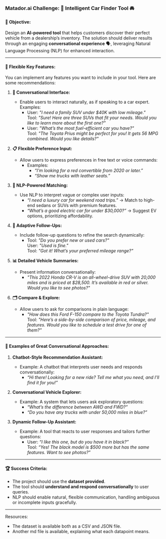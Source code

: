 ### Matador.ai Challenge: 🚗 Intelligent Car Finder Tool 🚘

#### 🌟 Objective:
Design an **AI-powered tool** that helps customers discover their perfect vehicle from a dealership’s inventory. The solution should deliver results through an engaging **conversational experience** 🗣️, leveraging Natural Language Processing (NLP) for enhanced interaction.

---

#### 🎯 Flexible Key Features:

You can implement any features you want to include in your tool. Here are some recommendations:

1. **💬 Conversational Interface:**
   - Enable users to interact naturally, as if speaking to a car expert. Examples:
     - User: *"I need a family SUV under $40K with low mileage."*  
       Tool: *"Sure! Here are three SUVs that fit your needs. Would you like to learn more about the first one?"*
     - User: *"What’s the most fuel-efficient car you have?"*  
       Tool: *"The Toyota Prius might be perfect for you! It gets 56 MPG combined. Would you like details?"*

2. **📋 Flexible Preference Input:**
   - Allow users to express preferences in free text or voice commands:
     - Examples:
       - *“I’m looking for a red convertible from 2020 or later.”*
       - *“Show me trucks with leather seats.”*

3. **🤖 NLP-Powered Matching:**
   - Use NLP to interpret vague or complex user inputs:
     - *“I need a luxury car for weekend road trips.”* → Match to high-end sedans or SUVs with premium features.
     - *“What’s a good electric car for under $30,000?”* → Suggest EV options, prioritizing affordability.

4. **🧠 Adaptive Follow-Ups:**
   - Include follow-up questions to refine the search dynamically:
     - Tool: *"Do you prefer new or used cars?"*  
       User: *"Used is fine."*  
       Tool: *"Got it! What’s your preferred mileage range?"*


5. **📊 Detailed Vehicle Summaries:**
   - Present information conversationally:
     - *"This 2022 Honda CR-V is an all-wheel-drive SUV with 20,000 miles and is priced at $28,500. It’s available in red or silver. Would you like to see photos?"*

6. **🗂️ Compare & Explore:**
   - Allow users to ask for comparisons in plain language:
     - *"How does this Ford F-150 compare to the Toyota Tundra?"*  
       Tool: *"Here’s a side-by-side comparison of price, mileage, and features. Would you like to schedule a test drive for one of them?"*

---

#### 🌈 Examples of Great Conversational Approaches:

1. **Chatbot-Style Recommendation Assistant:**  
   - Example: A chatbot that interprets user needs and responds conversationally:  
     - *“Hi there! Looking for a new ride? Tell me what you need, and I’ll find it for you!”*

2. **Conversational Vehicle Explorer:**  
   - Example: A system that lets users ask exploratory questions:
     - *“What’s the difference between AWD and FWD?”*
     - *“Do you have any trucks with under 50,000 miles in blue?”*

3. **Dynamic Follow-Up Assistant:**  
   - Example: A tool that reacts to user responses and tailors further questions:  
     - User: *“I like this one, but do you have it in black?”*  
       Tool: *“Yes! The black model is $500 more but has the same features. Want to see photos?”*

---

#### 🏆 Success Criteria:
- The project should use the **dataset provided**.
- The tool should **understand and respond conversationally** to user queries.
- NLP should enable natural, flexible communication, handling ambiguous or incomplete inputs gracefully.

---

Resources:
- The dataset is available both as a CSV and JSON file.
- Another md file is available, explaining what each datapoint means.
